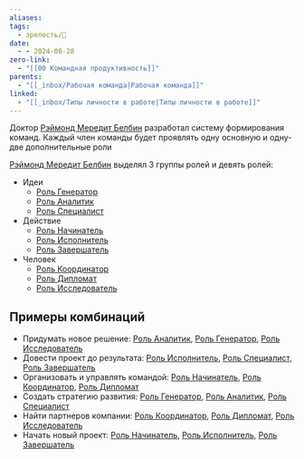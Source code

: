 ```yaml
---
aliases: 
tags:
  - зрелость/🌱
date:
  - - 2024-08-28
zero-link:
  - "[[00 Командная продуктивность]]"
parents:
  - "[[_inbox/Рабочая команда|Рабочая команда]]"
linked:
  - "[[_inbox/Типы личности в работе|Типы личности в работе]]"
---
```

Доктор [Рэймонд Мередит Белбин](Рэймонд%20Мередит%20Белбин) разработал систему формирования команд. Каждый член команды будет проявлять одну основную и одну-две дополнительные роли

[Рэймонд Мередит Белбин](Рэймонд%20Мередит%20Белбин) выделял 3 группы ролей и девять ролей:
- Идеи
	- [Роль Генератор](_inbox/Роль%20Генератор.md)
	- [Роль Аналитик](_inbox/Роль%20Аналитик.md)
	- [Роль Специалист](_inbox/Роль%20Специалист.md)
- Действие
	- [Роль Начинатель](_inbox/Роль%20Начинатель.md)
	- [Роль Исполнитель](_inbox/Роль%20Исполнитель.md)
	- [Роль Завершатель](_inbox/Роль%20Завершатель.md)
- Человек
	- [Роль Координатор](_inbox/Роль%20Координатор.md)
	- [Роль Дипломат](_inbox/Роль%20Дипломат.md)
	- [Роль Исследователь](_inbox/Роль%20Исследователь.md)

## Примеры комбинаций
- Придумать новое решение: [Роль Аналитик](_inbox/Роль%20Аналитик.md), [Роль Генератор](_inbox/Роль%20Генератор.md), [Роль Исследователь](_inbox/Роль%20Исследователь.md)
- Довести проект до результата: [Роль Исполнитель](_inbox/Роль%20Исполнитель.md), [Роль Специалист](_inbox/Роль%20Специалист.md), [Роль Завершатель](_inbox/Роль%20Завершатель.md)
- Организовать и управлять командой: [Роль Начинатель](_inbox/Роль%20Начинатель.md), [Роль Координатор](_inbox/Роль%20Координатор.md), [Роль Дипломат](_inbox/Роль%20Дипломат.md)
- Создать стратегию развития: [Роль Генератор](_inbox/Роль%20Генератор.md), [Роль Аналитик](_inbox/Роль%20Аналитик.md), [Роль Специалист](_inbox/Роль%20Специалист.md)
- Найти партнеров компании: [Роль Координатор](_inbox/Роль%20Координатор.md), [Роль Дипломат](_inbox/Роль%20Дипломат.md), [Роль Исследователь](_inbox/Роль%20Исследователь.md)
- Начать новый проект: [Роль Начинатель](_inbox/Роль%20Начинатель.md), [Роль Исполнитель](_inbox/Роль%20Исполнитель.md), [Роль Завершатель](_inbox/Роль%20Завершатель.md)